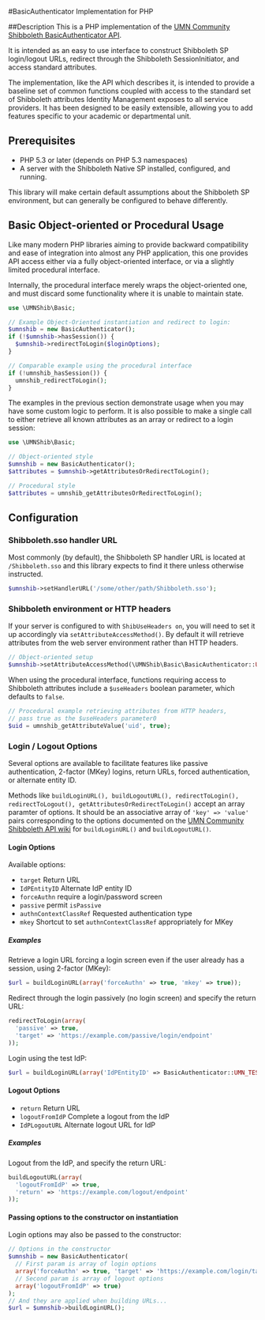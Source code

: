 #BasicAuthenticator Implementation for PHP

##Description
This is a PHP implementation of the [UMN Community Shibboleth BasicAuthenticator
API](https://github.umn.edu/umn-community-shib/umn-shib-api).

It is intended as an easy to use interface to construct Shibboleth SP
login/logout URLs, redirect through the Shibboleth SessionInitiator, and access
standard attributes.

The implementation, like the API which describes it, is intended to provide a
baseline set of common functions coupled with access to the standard set of
Shibboleth attributes Identity Management exposes to all service providers. It 
has been designed to be easily extensible, allowing you to add features specific
to your academic or departmental unit.

## Prerequisites
- PHP 5.3 or later (depends on PHP 5.3 namespaces)
- A server with the Shibboleth Native SP installed, configured, and running.

This library will make certain default assumptions about the Shibboleth SP
environment, but can generally be configured to behave differently.  

## Basic Object-oriented or Procedural Usage
Like many modern PHP libraries aiming to provide backward compatibility and ease
of integration into almost any PHP application, this one provides API access
either via a fully object-oriented interface, or via a slightly limited
procedural interface.

Internally, the procedural interface merely wraps the object-oriented one, and
must discard some functionality where it is unable to maintain state.

```php
use \UMNShib\Basic;

// Example Object-Oriented instantiation and redirect to login:
$umnshib = new BasicAuthenticator();
if (!$umnshib->hasSession()) {
  $umnshib->redirectToLogin($loginOptions);
}

// Comparable example using the procedural interface
if (!umnshib_hasSession()) {
  umnshib_redirectToLogin();
}
```

The examples in the previous section demonstrate usage when you may have some custom logic to perform. It
is also possible to make a single call to either retrieve all known attributes
as an array or redirect to a login session:

```php
use \UMNShib\Basic;

// Object-oriented style
$umnshib = new BasicAuthenticator();
$attributes = $umnshib->getAttributesOrRedirectToLogin();

// Procedural style
$attributes = umnshib_getAttributesOrRedirectToLogin();
```

## Configuration
### Shibboleth.sso handler URL
Most commonly (by default), the Shibboleth SP handler URL is located at
`/Shibboleth.sso` and this library expects to find it there unless otherwise
instructed.

```php
$umnshib->setHandlerURL('/some/other/path/Shibboleth.sso');
```

### Shibboleth environment or HTTP headers
If your server is configured to with `ShibUseHeaders on`, you will need to set
it up accordingly via `setAttributeAccessMethod()`. By default it will retrieve
attributes from the web server environment rather than HTTP headers.

```php
// Object-oriented setup
$umnshib->setAttributeAccessMethod(\UMNShib\Basic\BasicAuthenticator::UMN_ATTRS_FROM_HEADERS);
```

When using the procedural interface, functions requiring access to Shibboleth
attributes include a `$useHeaders` boolean parameter, which defaults to `false`.

```php
// Procedural example retrieving attributes from HTTP headers,
// pass true as the $useHeaders parameter0
$uid = umnshib_getAttributeValue('uid', true);
```

### Login / Logout Options
Several options are available to facilitate features like passive
authentication, 2-factor (MKey) logins, return URLs, forced authentication, or
alternate entity ID.

Methods like `buildLoginURL(), buildLogoutURL(), redirectToLogin(),
redirectToLogout(), getAttributesOrRedirectToLogin()` accept an array paramter
of options. It should be an associative array of `'key' => 'value'` pairs
corresponding to the options documented on the [UMN Community Shibboleth API
wiki](https://github.umn.edu/umn-community-shib/umn-shib-api/wiki/UMN-Shibboleth-Basic-API) for `buildLoginURL()` and `buildLogoutURL()`.

#### Login Options
Available options:

- `target` Return URL
- `IdPEntityID` Alternate IdP entity ID
- `forceAuthn` require a login/password screen
- `passive` permit `isPassive`
- `authnContextClassRef` Requested authentication type
- `mkey` Shortcut to set `authnContextClassRef` appropriately for MKey

##### Examples
Retrieve a login URL forcing a login screen even if the user already has a
session, using 2-factor (MKey):

```php
$url = buildLoginURL(array('forceAuthn' => true, 'mkey' => true));
```

Redirect through the login passively (no login screen) and specify the return
URL:

```php
redirectToLogin(array(
  'passive' => true,
  'target' => 'https://example.com/passive/login/endpoint'
));
```

Login using the test IdP:

```php
$url = buildLoginURL(array('IdPEntityID' => BasicAuthenticator::UMN_TEST_IDP_ENTITY_ID));
```
#### Logout Options
- `return` Return URL
- `logoutFromIdP` Complete a logout from the IdP
- `IdPLogoutURL` Alternate logout URL for IdP

##### Examples
Logout from the IdP, and specify the return URL:

```php
buildLogoutURL(array(
  'logoutFromIdP' => true,
  'return' => 'https://example.com/logout/endpoint'
));
```

#### Passing options to the constructor on instantiation
Login options may also be passed to the constructor:

```php
// Options in the constructor
$umnshib = new BasicAuthenticator(
  // First param is array of login options
  array('forceAuthn' => true, 'target' => 'https://example.com/login/target'),
  // Second param is array of logout options
  array('logoutFromIdP' => true)
);
// And they are applied when building URLs...
$url = $umnshib->buildLoginURL();
```

